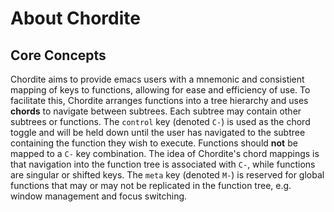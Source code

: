 # About Chordite

## Core Concepts
Chordite aims to provide emacs users with a mnemonic and consistient mapping of keys to functions, allowing for ease and efficiency of use.
To facilitate this, Chordite arranges functions into a tree hierarchy and uses **chords** to navigate between subtrees.  Each
subtree may contain other subtrees or functions.  The `control` key (denoted `C-`) is used as the chord toggle and will be held down
until the user has navigated to the subtree containing the function they wish to execute.  Functions should __not__ be mapped to
a `C-` key combination.  The idea of Chordite's chord mappings is that navigation into the function tree is associated with `C-`, 
while functions are singular or shifted keys.  The `meta` key (denoted `M-`) is reserved for global functions that may or may not 
be replicated in the function tree, e.g. window management and focus switching.

